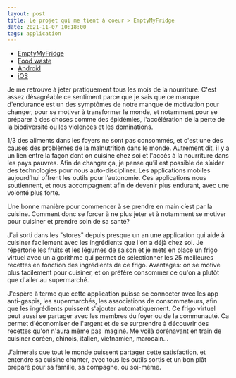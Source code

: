 ```yaml
---
layout: post
title: Le projet qui me tient à coeur > EmptyMyFridge
date: 2021-11-07 10:18:00
tags: application
---
```


- [EmptyMyFridge](https://www.emptymyfridge.com)
- [Food waste](https://www.researchgate.net/publication/331207943_Consumer_Choice_and_Food_Waste_Can_Nudging_Help)
- [Android](https://play.google.com/store/apps/details?id=com.emptymyfridge)
- [iOS](https://apps.apple.com/app/id1550812530)

Je me retrouve à jeter pratiquement tous les mois de la nourriture. C'est assez désagréable ce sentiment parce que je sais que ce manque d'endurance est un des symptômes de notre manque de motivation pour changer, pour se motiver à transformer le monde, et notamment pour se préparer à des choses comme des épidémies, l'accélération de la perte de la biodiversité ou les violences et les dominations.

1/3 des aliments dans les foyers ne sont pas consommés, et c'est une des causes des problèmes de la malnutrition dans le monde. Autrement dit, il y a un lien entre la façon dont on cuisine chez soi et l'accès à la nourriture dans les pays pauvres. Afin de changer ça, je pense qu’il est possible de s’aider des technologies pour nous auto-discipliner. Les applications mobiles aujourd’hui offrent les outils pour l’autonomie. Ces applications nous soutiennent, et nous accompagnent afin de devenir plus endurant, avec une volonté plus forte.

Une bonne manière pour commencer à se prendre en main c’est par la cuisine. Comment donc se forcer à ne plus jeter et à notamment se motiver pour cuisiner et prendre soin de sa santé? 

J'ai sorti dans les "stores" depuis presque un an une application qui aide à cuisiner facilement avec les ingrédients que l'on a déjà chez soi. Je répertorie les fruits et les légumes de saison et je mets en place un frigo virtuel avec un algorithme qui permet de sélectionner les 25 meilleures recettes en fonction des ingrédients de ce frigo. Avantages: on se motive plus facilement pour cuisiner, et on préfère consommer ce qu'on a plutôt que d'aller au supermarché.

J'espère à terme que cette application puisse se connecter avec les app anti-gaspis, les supermarchés, les associations de consommateurs, afin que les ingrédients puissent s'ajouter automatiquement. Ce frigo virtuel peut aussi se partager avec les membres du foyer ou de la communauté. Ca permet d'économiser de l'argent et de se surprendre à découvrir des recettes qu'on n'aura même pas imaginé. Me voilà dorénavant en train de cuisiner coréen, chinois, italien, vietnamien, marocain... 

J'aimerais que tout le monde puissent partager cette satisfaction, et entendre sa cuisine chanter, avec tous les outils sortis et un bon plât préparé pour sa famille, sa compagne, ou soi-même.
